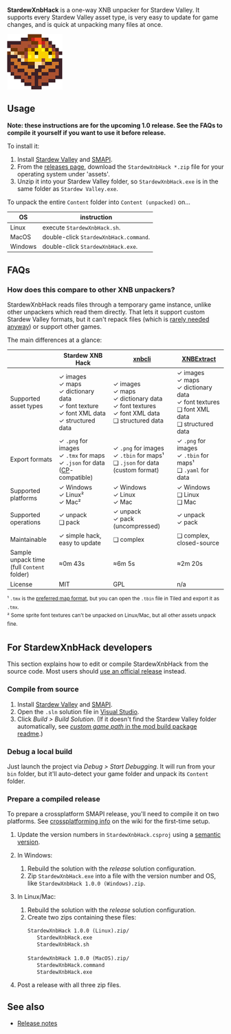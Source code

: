 **StardewXnbHack** is a one-way XNB unpacker for Stardew Valley. It supports every Stardew Valley
asset type, is very easy to update for game changes, and is quick at unpacking many files at once.

![](StardewXnbHack/assets/icon.png)

## Usage
**Note: these instructions are for the upcoming 1.0 release. See the FAQs to compile it yourself
if you want to use it before release.**

To install it:

1. Install [Stardew Valley](https://www.stardewvalley.net/) and [SMAPI](https://smapi.io/).
2. From the [releases page](https://github.com/Pathoschild/StardewXnbHack/releases), download the
   `StardewXnbHack *.zip` file for your operating system under 'assets'.
3. Unzip it into your Stardew Valley folder, so `StardewXnbHack.exe` is in the same folder as
   `Stardew Valley.exe`.

To unpack the entire `Content` folder into `Content (unpacked)` on...

OS      | instruction
------- | -----------
Linux   | execute `StardewXnbHack.sh`.
MacOS   | double-click `StardewXnbHack.command`.
Windows | double-click `StardewXnbHack.exe`.

## FAQs
### How does this compare to other XNB unpackers?
StardewXnbHack reads files through a temporary game instance, unlike other unpackers which read
them directly. That lets it support custom Stardew Valley formats, but it can't repack files (which
is [rarely needed anyway](https://stardewvalleywiki.com/Modding:Content_Patcher)) or support other
games.

The main differences at a glance:

&nbsp;                | Stardew XNB Hack | [xnbcli](https://github.com/LeonBlade/xnbcli/) | [XNBExtract](https://community.playstarbound.com/threads/110976)
--------------------- | ---------------- | ------ | -----------
Supported asset types | ✓ images<br />✓ maps<br />✓ dictionary data<br />✓ font texture<br />✓ font XML data<br />✓ structured data | ✓ images<br />✓ maps<br />✓ dictionary data<br />✓ font textures<br />✓ font XML data<br />❑ structured data | ✓ images<br />✓ maps<br />✓ dictionary data<br />✓ font textures<br />❑ font XML data<br />❑ structured data
Export formats | ✓ `.png` for images<br />✓ `.tmx` for maps<br />✓ `.json` for data ([CP](https://stardewvalleywiki.com/Modding:Content_Patcher)-compatible) | ✓ `.png` for images<br />✓ `.tbin` for maps¹<br />❑ `.json` for data (custom format) | ✓ `.png` for images<br />✓ `.tbin` for maps¹<br />❑ `.yaml` for data
Supported platforms | ✓ Windows<br />✓ Linux²<br />✓ Mac² | ✓ Windows<br />✓ Linux<br />✓ Mac | ✓ Windows<br />❑ Linux<br />❑ Mac
Supported operations | ✓ unpack<br />❑ pack | ✓ unpack<br />✓ pack  (uncompressed) | ✓ unpack<br />✓ pack
Maintainable | ✓ simple hack, easy to update | ❑ complex | ❑ complex, closed-source
Sample unpack time<br />(full `Content` folder) | ≈0m 43s | ≈6m 5s | ≈2m 20s
License | MIT | GPL | n/a

<sup>¹ `.tmx` is the [preferred map format](https://stardewvalleywiki.com/Modding:Maps#Map_formats), but you can open the `.tbin` file in Tiled and export it as `.tmx`.</sup>  
<sup>² Some sprite font textures can't be unpacked on Linux/Mac, but all other assets unpack fine.</sup>

## For StardewXnbHack developers
This section explains how to edit or compile StardewXnbHack from the source code. Most users should
[use an official release](#usage) instead.

### Compile from source
1. Install [Stardew Valley](https://www.stardewvalley.net/) and [SMAPI](https://smapi.io/).
2. Open the `.sln` solution file in [Visual Studio](https://visualstudio.microsoft.com/vs/).
3. Click _Build > Build Solution_. (If it doesn't find the Stardew Valley folder automatically, see
   [_custom game path_ in the mod build package readme](https://smapi.io/package/custom-game-path).)

### Debug a local build
Just launch the project via _Debug > Start Debugging_. It will run from your `bin` folder, but
it'll auto-detect your game folder and unpack its `Content` folder.

### Prepare a compiled release
To prepare a crossplatform SMAPI release, you'll need to compile it on two platforms. See
[crossplatforming info](https://stardewvalleywiki.com/Modding:Modder_Guide/Test_and_Troubleshoot#Testing_on_all_platforms)
on the wiki for the first-time setup.

1. Update the version numbers in `StardewXnbHack.csproj` using a [semantic version](https://semver.org).

2. In Windows:
   1. Rebuild the solution with the _release_ solution configuration.
   2. Zip `StardewXnbHack.exe` into a file with the version number and OS, like
      `StardewXnbHack 1.0.0 (Windows).zip`.

3. In Linux/Mac:
   1. Rebuild the solution with the _release_ solution configuration.
   2. Create two zips containing these files:
      ```
      StardewXnbHack 1.0.0 (Linux).zip/
         StardewXnbHack.exe
         StardewXnbHack.sh

      StardewXnbHack 1.0.0 (MacOS).zip/
         StardewXnbHack.command
         StardewXnbHack.exe
      ```

4. Post a release with all three zip files.

## See also
* [Release notes](release-notes.md)
